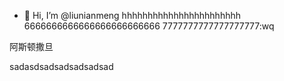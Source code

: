 - 👋 Hi, I’m @liunianmeng
hhhhhhhhhhhhhhhhhhhhhhh
6666666666666666666666666
7777777777777777777:wq

阿斯顿撒旦

sadasdsadsadsadsadsad
